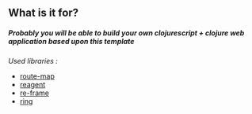 ## What is it for?
##### Probably you will be able to build your own clojurescript + clojure web application based upon this template
*Used libraries :*
- [route-map](https://github.com/niquola/route-map "route-map")
- [reagent](https://github.com/reagent-project/reagent "reagent")
- [re-frame](https://github.com/day8/re-frame "re-frame")
- [ring](https://github.com/ring-clojure/ring "ring")
